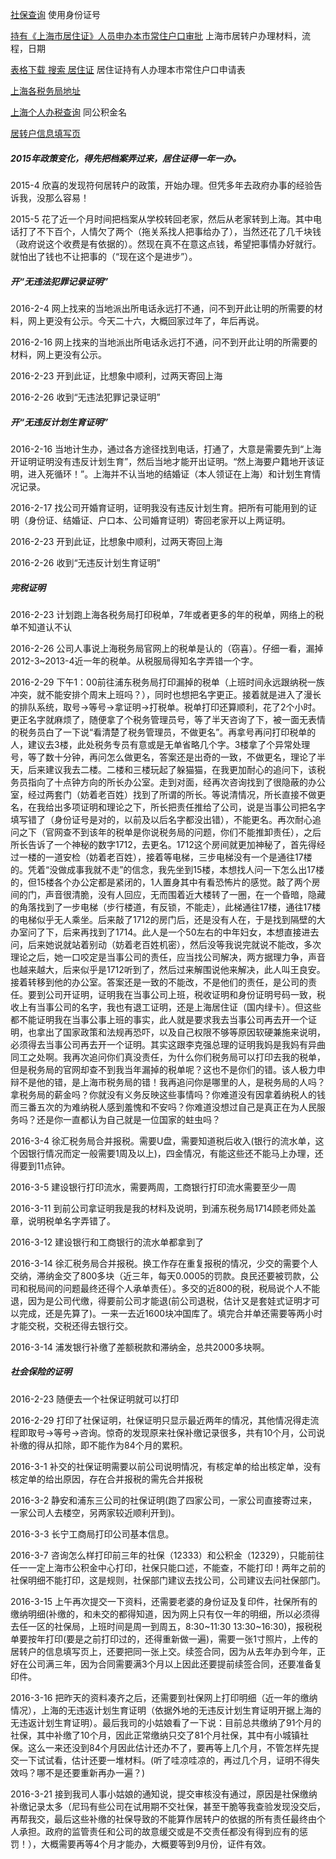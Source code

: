 [社保查询](http://www.12333sh.gov.cn/sbsjb/wzb/226.jsp#) 使用身份证号

[持有《上海市居住证》人员申办本市常住户口审批](http://www.12333sh.gov.cn/201412333/wsbs/xz/03/) 上海市居转户办理材料，流程，日期

[表格下载 搜索 居住证](http://www.12333sh.gov.cn/201412333/wsbs/bgxz/14/index.shtml) 居住证持有人办理本市常住户口申请表

[上海各税务局地址](http://www.tax.sh.gov.cn/pub/bsfw/bszn/csdwfw/)

[上海个人办税查询](https://gr.tax.sh.gov.cn/pages/geren/login.xhtml) 同公积金名

[居转户信息填写页](http://jzh.12333sh.gov.cn/jzh/)


##### 2015年政策变化，得先把档案弄过来，居住证得一年一办。
2015-4 欣喜的发现符何居转户的政策，开始办理。但凭多年去政府办事的经验告诉我，没那么容易！

2015-5 花了近一个月时间把档案从学校转回老家，然后从老家转到上海。其中电话打了不下百个，人情欠了两个（拖关系找人把事给办了），当然还花了几千块钱（政府说这个收费是有依据的）。然现在真不在意这点钱，希望把事情办好就行。就怕出了钱也不让把事的（“现在这个是进步”）。

##### 开“无违法犯罪记录证明”
2016-2-4 网上找来的当地派出所电话永远打不通，问不到开此让明的所需要的材料，网上更没有公示。今天二十六，大概回家过年了，年后再说。

2016-2-16 网上找来的当地派出所电话永远打不通，问不到开此让明的所需要的材料，网上更没有公示。

2016-2-23 开到此证，比想象中顺利，过两天寄回上海

2016-2-26 收到“无违法犯罪记录证明”

##### 开“无违反计划生育证明”
2016-2-16 当地计生办，通过各方途径找到电话，打通了，大意是需要先到“上海开证明证明没有违反计划生育”，然后当地才能开出证明。“然上海要户籍地开该证明，进入死循环！”。上海并不认当地的结婚证（本人领证在上海）和计划生育情况记录。

2016-2-17 找公司开婚育证明，证明我没有违反计划生育。把所有可能用到的证明（身份证、结婚证、户口本、公司婚育证明）寄回老家开以上两证明。

2016-2-23 开到此证，比想象中顺利，过两天寄回上海

2016-2-26 收到“无违反计划生育证明”

##### 完税证明
2016-2-23 计划跑上海各税务局打印税单，7年或者更多的年的税单，网络上的税单不知道认不认

2016-2-26 公司人事说上海税务局官网上的税单是认的（窃喜）。仔细一看，漏掉2012-3~2013-4近一年的税单。从税服局得知名字弄错一个字。

2016-2-29 下午1：00前往浦东税务局打印漏掉的税单（上班时间永远跟纳税一族冲突，就不能安排个周末上班吗？），同时也想把名字更正。接着就是进入了漫长的排队系统，取号->等号->拿证明->打税单。税单打印还算顺利，花了2个小时。更正名字就麻烦了，随便拿了个税务管理员号，等了半天咨询了下，被一面无表情的税务员白了一下说“看清楚了税务管理员，不做更名”。再拿号再问打印税单的人，建议去3楼，此处税务专员有意或是无单省略几个字。3楼拿了个异常处理号，等了数十分钟，再问怎么做更名，答案还是出奇的一致，不做更名，理论了半天，后来建议我去二楼。二楼和三楼玩起了躲猫猫，在我更加耐心的追问下，该税务员指向了十点钟方向的所长办公室。走到对面，经再次咨询找到了很隐蔽的办公室，经过两套门（妨着老百姓）找到了所谓的所长。等说清情况，所长直接不做更名，在我给出多项证明和理论之下，所长把责任推给了公司，说是当事公司把名字填写错了（身份证号是对的，以前及以后名字都没出错），不能更名。再次耐心追问之下（官网查不到该年的税单是你说税务局的问题，你们不能推卸责任），之后所长告诉了一个神秘的数字1712，去更名。1712这个房间就更加神秘了，首先得经过一楼的一道安检（妨着老百姓），接着等电梯，三步电梯没有一个是通往17楼的。凭着“没做成事我就不走”的信念，我先坐到15楼，本想找人问一下怎么出17楼的，但15楼各个办公定都是紧闭的，1人置身其中有看恐怖片的感觉。敲了两个房间的门，声音很清脆，没有人回应，无而围着近大楼转了一圈，在一个昏暗，隐藏的角落找到了一步电梯（步行楼道，有反锁，不能走），此梯通往17楼，通往17楼的电梯似乎无人乘坐。后来敲了1712的房门后，还是没有人在，于是找到隔壁的大办室问了下，后来再找到了1714。此人是一个50左右的中年妇女，本想直接进去问，后来她说就站着别动（妨着老百姓机密），然后没等我说完就说不能改，多次理论之后，她一口咬定是当事公司的责任，应当找公司解决，两方据理力争，声音也越来越大，后来似乎是1712听到了，然后过来解围说他来解决，此人叫王良安。接着转移到他的办公室。答案还是一致的不能改，不是他们的责任，是公司的责任。要到公司开证明，证明我在当事公司上班，税收证明和身份证明号码一致，税收上有当事公司的名字，我也有退工证明，还是上海居住证（国内绿卡）。但这些都不能证明我在当事公事上班的事实，此人就是要求我去当事公司再去开一个证明，也拿出了国家政策和法规再恐吓，以及自己权限不够等原因软硬兼施来说明，必须得去当事公司再去开一个证明。其实这跟李克强总理的证明我妈是我妈有异曲同工之处啊。我再次追问你们真没责任，为什么你们税务局可以打印去我的税单，但是税务局的官网却查不到我当年漏掉的税单呢？这也不是你们的错。该人极力申辩不是他的错，是上海市税务局的错！我再追问你是哪里的人，是税务局的人吗？拿税务局的薪金吗？你就没有义务反映这些事情吗？你难道没有因拿着纳税人的钱而三番五次的为难纳税人感到羞愧和不安吗？你难道没想过自己是真正在为人民服务吗？还是你一直都认为自己就是一位国家的蛀虫吗？

2016-3-4 徐汇税务局合并报税。需要U盘，需要知道税后收入(银行的流水单，这个因银行情况而定一般需要1周及以上)，四金情况，有能这些还不能马上办理，还得要到11点钟。

2016-3-5 建设银行打印流水，需要两周，工商银行打印流水需要至少一周

2016-3-11 到前公司拿证明我是我的材料及说明，到浦东税务局1714顾老师处盖章，说明税单名字弄错了。

2016-3-12 建设银行和工商银行的流水单都拿到了

2016-3-14 徐汇税务局合并报税。换工作存在重复报税的情况，少交的需要个人交纳，滞纳金交了800多块（近三年，每天0.0005的罚款。良民还要被罚款，公司和税局间的问题最终还得个人承单责任）。多交的近800的税，税局说个人不能退，因为是公司代缴，得要前公司才能退(前公司退税，估计又是套娃式证明才可以完成，还是先算了)。一来一去近1600块冲国库了。填完合并单还需要等两小时才能交税，交税还得去银行交。

2016-3-14 浦发银行补缴了差额税款和滞纳金，总共2000多块啊。


##### 社会保险的证明
2016-2-23 随便去一个社保证明就可以打印

2016-2-29 打印了社保证明，社保证明只显示最近两年的情况，其他情况得走流程即取号->等号->咨询。惊奇的发现原来社保补缴记录很多，共有10个月，公司说补缴的得从扣除，即不能作为84个月的累积。

2016-3-1 补交的社保证明需要以前公司说明情况，有核定单的给出核定单，没有核定单的给出原因，存在合并报税的需先合并报税

2016-3-2 静安和浦东三公司的社保证明(跑了四家公司，一家公司直接寄过来，一家公司人去楼空，另两家较近顺利开到)。

2016-3-3 长宁工商局打印公司基本信息。

2016-3-7 咨询怎么样打印前三年的社保（12333）和公积金（12329），只能前往任一一定上海市公积金中心打印，社保只能口述，不能查，不能打印！两年之前的社保明细不能打印，这是规则，社保部门建议去找公司，公司建议去问社保部门。

2016-3-15 上午再次提交一下资料，还需要老婆的身份证及复印件，社保所有的缴纳明细(补缴的，和未交的都得知道，因为网上只有仅一年的明细，所以必须得去任一区的社保局，上班时间是周一到周五，8:30~11:30  13:30~16:30)，报税税单要按年打印(要是之前打印过的，还得重新做一遍)，需要一张1寸照片，上传的居转户的信息填写页上，还要把同一张上交。续签合同，因为从去年办到今年，正好在公司满三年，因为合同需要满3个月以上因此还要提前续签合同，还要准备复印件。

2016-3-16 把昨天的资料凑齐之后，还需要到社保网上打印明细（近一年的缴纳情况），上海的无违返计划生育证明（依据外地的无违反计划生育证明开据上海的无违返计划生育证明）。最后我司的小姑娘看了一下说：目前总共缴纳了91个月的社保，其中补缴了10个月，因此正常缴纳只交了81个月社保，其中有小城镇社保。这么一来还没到84个月因此估计还办不了，要再等上几个月，不管怎样先提交一下试试看，估计还要一堆材料。(听了哇凉哇凉的，再过几个月，证明不得失效吗？哪不是还要重新再办一遍？)

2016-3-21 接到我司人事小姑娘的通知说，提交审核没有通过，原因是社保缴纳补缴记录太多（尼玛有些公司在试用期不交社保，甚至干脆等我查验发现没交后，再帮我交，最后这些补缴的社保导致的不能算作居转户的依据的所有责任最终由个人承担。政府的监管责任和公司的故意缓交或是不交责任都没有得到应有的惩罚！），大概需要再等4个月才能办，大概要等到9月份，证件有效。
